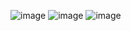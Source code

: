 ![image](https://user-images.githubusercontent.com/3519706/165943969-ce70e74a-ff11-4b95-bd8c-6c4fbcb7840b.png)
![image](https://user-images.githubusercontent.com/3519706/165944042-e6cbcfdf-ca5c-490b-902d-95391b904018.png)
![image](https://user-images.githubusercontent.com/3519706/165944063-904013c5-859d-4db1-92a9-c52406bb6f6c.png)
